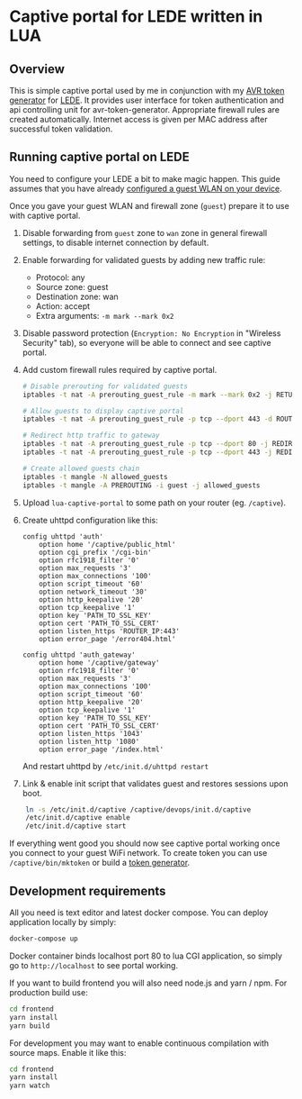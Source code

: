 # Captive portal for LEDE written in LUA

## Overview
This is simple captive portal used by me in conjunction with my [AVR token generator](https://github.com/pamelus/avr-token-generator) for [LEDE](https://lede-project.org). 
It provides user interface for token authentication and api controlling unit for avr-token-generator. Appropriate firewall rules are created automatically. Internet access is given per MAC address after successful token validation.

## Running captive portal on LEDE
You need to configure your LEDE a bit to make magic happen. This guide assumes that you have already [configured a guest WLAN on your device](https://wiki.openwrt.org/doc/recipes/guest-wlan-webinterface).

Once you gave your guest WLAN and firewall zone (`guest`) prepare it to use with captive portal.

1. Disable forwarding from `guest` zone to `wan` zone in general firewall settings, to disable internet connection by default.
 
2. Enable forwarding for validated guests by adding new traffic rule:
	* Protocol: any
	* Source zone: guest
	* Destination zone: wan
	* Action: accept
	* Extra arguments: `-m mark --mark 0x2`
	
3. Disable password protection (`Encryption: No Encryption` in "Wireless Security" tab), so everyone will be able to connect and see captive portal.

4. Add custom firewall rules required by captive portal.
	```bash
	# Disable prerouting for validated guests
	iptables -t nat -A prerouting_guest_rule -m mark --mark 0x2 -j RETURN
	
	# Allow guests to display captive portal
	iptables -t nat -A prerouting_guest_rule -p tcp --dport 443 -d ROUTER_IP -j RETURN
	
	# Redirect http traffic to gateway
	iptables -t nat -A prerouting_guest_rule -p tcp --dport 80 -j REDIRECT --to-ports 1080
	iptables -t nat -A prerouting_guest_rule -p tcp --dport 443 -j REDIRECT --to-ports 1043
	
	# Create allowed guests chain
	iptables -t mangle -N allowed_guests
	iptables -t mangle -A PREROUTING -i guest -j allowed_guests

	```
	
5. Upload `lua-captive-portal` to some path on your router (eg. `/captive`).

6. Create uhttpd configuration like this:
	```text
	config uhttpd 'auth'
    	option home '/captive/public_html'
		option cgi_prefix '/cgi-bin'
		option rfc1918_filter '0'
		option max_requests '3'
		option max_connections '100'
		option script_timeout '60'
		option network_timeout '30'
		option http_keepalive '20'
		option tcp_keepalive '1'
		option key 'PATH_TO_SSL_KEY'
		option cert 'PATH_TO_SSL_CERT'
		option listen_https 'ROUTER_IP:443'
		option error_page '/error404.html'
    
    config uhttpd 'auth_gateway'
		option home '/captive/gateway'
		option rfc1918_filter '0'
		option max_requests '3'
		option max_connections '100'
		option script_timeout '60'
		option http_keepalive '20'
		option tcp_keepalive '1'
		option key 'PATH_TO_SSL_KEY'
		option cert 'PATH_TO_SSL_CERT'
		option listen_https '1043'
		option listen_http '1080'
		option error_page '/index.html'
	```
	
	And restart uhttpd by `/etc/init.d/uhttpd restart`
	
7. Link & enable init script that validates guest and restores sessions upon boot.

```bash
	ln -s /etc/init.d/captive /captive/devops/init.d/captive
	/etc/init.d/captive enable
	/etc/init.d/captive start
```  
	
If everything went good you should now see captive portal working once you connect to your guest WiFi network. To create
token you can use `/captive/bin/mktoken` or build a [token generator](https://github.com/pamelus/avr-token-generator).
	
## Development requirements
All you need is text editor and latest docker compose. You can deploy application locally by simply:
```bash
docker-compose up
```

Docker container binds localhost port 80 to lua CGI application, so simply go to `http://localhost` to see portal working.

If you want to build frontend you will also need node.js and yarn / npm. For production build use:
```bash
cd frontend
yarn install
yarn build
```

For development you may want to enable continuous compilation with source maps. Enable it like this:
```bash
cd frontend
yarn install
yarn watch
```

